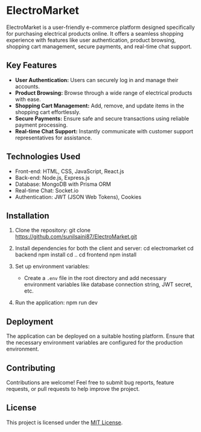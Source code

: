# ElectroMarket

ElectroMarket is a user-friendly e-commerce platform designed specifically for purchasing electrical products online. It offers a seamless shopping experience with features like user authentication, product browsing, shopping cart management, secure payments, and real-time chat support.

## Key Features

- **User Authentication:** Users can securely log in and manage their accounts.
- **Product Browsing:** Browse through a wide range of electrical products with ease.
- **Shopping Cart Management:** Add, remove, and update items in the shopping cart effortlessly.
- **Secure Payments:** Ensure safe and secure transactions using reliable payment processing.
- **Real-time Chat Support:** Instantly communicate with customer support representatives for assistance.

## Technologies Used

- Front-end: HTML, CSS, JavaScript, React.js
- Back-end: Node.js, Express.js
- Database: MongoDB with Prisma ORM
- Real-time Chat: Socket.io
- Authentication: JWT (JSON Web Tokens), Cookies

## Installation

1. Clone the repository:
   git clone https://github.com/sunilsaini87/ElectroMarket.git

2. Install dependencies for both the client and server:
   cd electromarket
   cd backend
   npm install
   cd ..
   cd frontend
   npm install
3. Set up environment variables:

   - Create a `.env` file in the root directory and add necessary environment variables like database connection string, JWT secret, etc.

4. Run the application:
   npm run dev

## Deployment

The application can be deployed on a suitable hosting platform. Ensure that the necessary environment variables are configured for the production environment.

## Contributing

Contributions are welcome! Feel free to submit bug reports, feature requests, or pull requests to help improve the project.

## License

This project is licensed under the [MIT License](LICENSE).
